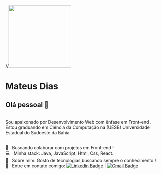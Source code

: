 //<img width="200px" src="https://github.com/teteuds.png">

# Mateus Dias

## Olá pessoal 👋

<br/> Sou apaixonado por Desenvolvimento Web com ênfase em Front-end .
<br/> Estou graduando em Ciência da Computação na (UESB) Universidade Estadual do Sudoeste da Bahia.

<br/> :purple_heart: &nbsp; Buscando colaborar com projetos em Front-end !
<br/> :computer: &nbsp; Minha stack: Java, JavaScript, Html, Css, React.
<br/> 💬  &nbsp; Sobre mim: Gosto de tecnologias,buscando sempre o conhecimento !
<br/> :email: &nbsp; Entre em contato comigo: [![Linkedin Badge](https://img.shields.io/badge/-MateusDias-blue?style=flat-square&logo=Linkedin&logoColor=white&link=https://www.linkedin.com/in/mateus-dias-507492168/)](https://www.linkedin.com/in/mateus-dias-507492168/) 
| 
[![Gmail Badge](https://img.shields.io/badge/-MateusDias-c14438?style=flat-square&logo=Gmail&logoColor=white&link=mailto:teu.dias00@gmail.com)](mailto:teu.dias00@gmail.com)

